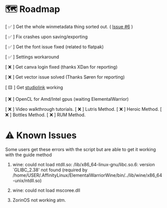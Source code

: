 # 🗺️ Roadmap

[ ✅ ] Get the whole winmetadata thing sorted out. ( [Issue #6](https://github.com/Twig6943/AffinityOnLinux/issues/6) )

[ ✅ ] Fix crashes upon saving/exporting

[ ✅ ] Get the font issue fixed (related to flatpak)

[ ✅ ] Settings workaround

[ ❌ ] Get canva login fixed (thanks XDan for reporting)

[ ❌ ] Get vector issue solved (Thanks Søren for reporting)

[ 🟨 ] Get [studiolink](https://github.com/Twig6943/AffinityOnLinux/issues/25) working

[ ❌ ] OpenCL for Amd/Intel gpus (waiting ElementalWarrior)

[ ❌ ] Video walkthrough tutorials.
    [ ❌ ] Lutris Method.
    [ ❌ ] Heroic Method.
    [ ❌ ] Bottles Method.
    [ ❌ ] RUM Method.

# ⚠️ Known Issues
Some users get these errors with the script but are able to get it working with the guide method

1. wine: could not load ntdll.so: /lib/x86_64-linux-gnu/libc.so.6: version `GLIBC_2.38' not found (required by /home/USER/.AffinityLinux/ElementalWarriorWine/bin/../lib/wine/x86_64-unix/ntdll.so)

2. wine: could not load mscoree.dll

3. ZorinOS not working atm.
